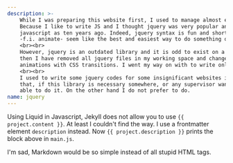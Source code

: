 ```yaml
---
description: >-
    While I was preparing this website first, I used to manage almost entire site with jquery.
    Because I like to write JS and I thought jquery was very popular and as better way to use
    javascript as ten years ago. Indeed, jquery syntax is fun and short, and some of its functions
    -f.i. animate- seem like the best and easiest way to do something on a page.
    <br><br>
    However, jquery is an outdated library and it is odd to exist on a modern website now. Since
    then I have removed all jquery files in my working space and changed my mindset into create
    animations with CSS transitions. I went my way on with to write only native javascript also.
    <br><br>
    I used to write some jquery codes for some insignificant websites in the past. Now I can say
    that, if this library is necessary somewhere, or any supervisor wants me to write this, I am
    able to do it. On the other hand I do not prefer to do.
name: jquery
---
```


Using Liquid in Javascript, Jekyll does not allow you to use `{{ project.content }}`. At least I couldn't find the way.
I use a frontmatter element `description` instead. Now `{{ project.description }}` prints the block above in `main.js`.

I'm sad, Markdown would be so simple instead of all stupid HTML tags.

